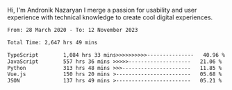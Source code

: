 Hi, I'm Andronik Nazaryan
I merge a passion for usability and user experience with technical knowledge to create cool digital experiences.


<!--START_SECTION:waka-->

```txt
From: 28 March 2020 - To: 12 November 2023

Total Time: 2,647 hrs 49 mins

TypeScript        1,084 hrs 33 mins>>>>>>>>>>---------------   40.96 %
JavaScript        557 hrs 36 mins >>>>>--------------------   21.06 %
Python            313 hrs 48 mins >>>----------------------   11.85 %
Vue.js            150 hrs 20 mins >------------------------   05.68 %
JSON              137 hrs 49 mins >------------------------   05.21 %
```

<!--END_SECTION:waka-->
